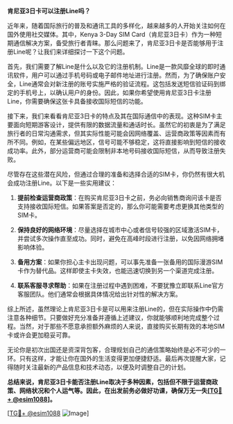 **肯尼亚3日卡可以注册Line吗？**

近年来，随着国际旅行的普及和通讯工具的多样化，越来越多的人开始关注如何在国外使用社交媒体。其中，Kenya 3-Day SIM Card（肯尼亚3日卡）作为一种短期通信解决方案，备受旅行者青睐。那么问题来了，肯尼亚3日卡是否能够用于注册Line呢？让我们来详细探讨一下这个问题。

首先，我们需要了解Line是什么以及它的注册机制。Line是一款风靡全球的即时通讯软件，用户可以通过手机号码或电子邮件地址进行注册。然而，为了确保账户安全，Line通常会对新注册的账号实施严格的验证流程。这包括发送短信验证码到绑定的手机号上，以确认用户的身份。因此，如果你希望使用肯尼亚3日卡注册Line，你需要确保这张卡具备接收国际短信的功能。

接下来，我们来看看肯尼亚3日卡的特点及其在国际通信中的表现。这种SIM卡主要面向短期游客设计，提供有限的数据流量和通话时长。虽然它的初衷是为了满足旅行者的日常沟通需求，但其实际性能可能会因网络覆盖、运营商政策等因素而有所不同。例如，在某些偏远地区，信号可能不够稳定，这将直接影响到短信的接收成功率。此外，部分运营商可能会限制非本地号码接收国际短信，从而导致注册失败。

尽管存在这些潜在风险，但通过合理的准备和选择合适的SIM卡，你仍然有很大机会成功注册Line。以下是一些实用建议：

1. **提前检查运营商政策**：在购买肯尼亚3日卡之前，务必向销售商询问该卡是否支持接收国际短信。如果答案是否定的，那么你可能需要考虑更换其他类型的SIM卡。

2. **保持良好的网络环境**：尽量选择在城市中心或者信号较强的区域激活SIM卡，并尝试多次操作直至成功。同时，避免在高峰时段进行注册，以免因网络拥堵影响体验。

3. **备用方案**：如果你担心主卡出现问题，可以事先准备一张备用的国际漫游SIM卡作为替代品。这样即使主卡失效，也能迅速切换到另一个渠道完成注册。

4. **联系客服寻求帮助**：如果在注册过程中遇到困难，不要犹豫立即联系Line官方客服团队。他们通常会根据具体情况给出针对性的解决方案。

综上所述，虽然理论上肯尼亚3日卡是可以用来注册Line的，但在实际操作中仍需注意各种细节。只要做好充分准备并遵循上述建议，你就能够顺利地完成整个过程。当然，对于那些不愿意承担额外麻烦的人来说，直接购买长期有效的本地SIM卡或许会更加稳妥可靠。

无论你是初次出国还是资深背包客，合理规划自己的通信策略始终是必不可少的一环。只有这样，才能让你在国外的生活变得更加便捷舒适。最后再次提醒大家，记得随时关注最新的产品信息和技术动态，以便及时调整自己的计划。

**总结来说，肯尼亚3日卡能否注册Line取决于多种因素，包括但不限于运营商政策、网络状况和个人运气等。因此，在出发前务必做好功课，确保万无一失[[TG💪+ @esim1088](https://t.me/s/esim1088)]。**

[[TG💪+ @esim1088](https://t.me/s/esim1088) ![Image](https://i.postimg.cc/4NQfJmqS/Snipaste-2025-05-13-00-14-12.png)]